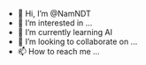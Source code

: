 - 👋 Hi, I’m @NamNDT
- 👀 I’m interested in ...
- 🌱 I’m currently learning AI
- 💞️ I’m looking to collaborate on ...
- 📫 How to reach me ...

<!---
NamNDT/NamNDT is a ✨ special ✨ repository because its `README.md` (this file) appears on your GitHub profile.
You can click the Preview link to take a look at your changes.
--->
